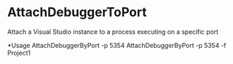 # AttachDebuggerToPort
Attach a Visual Studio instance to a process executing on a specific port

*Usage 
AttachDebuggerByPort -p 5354
AttachDebuggerByPort -p 5354 -f Project1

